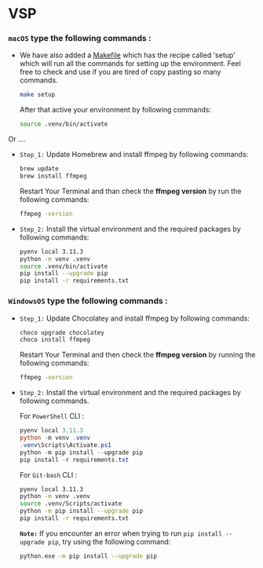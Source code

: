 # VSP

### **`macOS`** type the following commands : 

- We have also added a [Makefile](Makefile) which has the recipe called 'setup' which will run all the commands for setting up the environment.
Feel free to check and use if you are tired of copy pasting so many commands.

     ```BASH
    make setup
    ```
    After that active your environment by following commands:
    ```BASH
    source .venv/bin/activate
    ```
Or ....
- `Step_1:` Update Homebrew and install ffmpeg by following commands:
    ```sh
    brew update
    brew install ffmpeg
    ```
  Restart Your Terminal and than check the **ffmpeg version**  by run the following commands:
     ```sh
    ffmpeg -version
    ```
- `Step_2:` Install the virtual environment and the required packages by following commands:

    ```BASH
    pyenv local 3.11.3
    python -m venv .venv
    source .venv/bin/activate
    pip install --upgrade pip
    pip install -r requirements.txt
    ```
    
### **`WindowsOS`** type the following commands :

- `Step_1:` Update Chocolatey and install ffmpeg by following commands:
    ```sh
    choco upgrade chocolatey
    choco install ffmpeg
    ```
    Restart Your Terminal and then check the **ffmpeg version**  by running the following commands:
     ```sh
    ffmpeg -version
    ```

- `Step_2:` Install the virtual environment and the required packages by following commands.

   For `PowerShell` CLI :

    ```PowerShell
    pyenv local 3.11.3
    python -m venv .venv
    .venv\Scripts\Activate.ps1
    python -m pip install --upgrade pip
    pip install -r requirements.txt
    ```

    For `Git-bash` CLI :
  
    ```BASH
    pyenv local 3.11.3
    python -m venv .venv
    source .venv/Scripts/activate
    python -m pip install --upgrade pip
    pip install -r requirements.txt
    ```

    **`Note:`**
    If you encounter an error when trying to run `pip install --upgrade pip`, try using the following command:
    ```Bash
    python.exe -m pip install --upgrade pip
    ```
  
